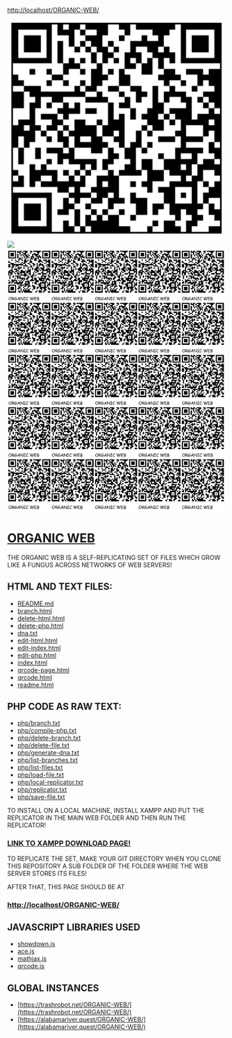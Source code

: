 [http://localhost/ORGANIC-WEB/](http://localhost/ORGANIC-WEB/)

![](qrcode.png)
![](sign.png)
![](qrcode-page.png)

# [ORGANIC WEB](https://github.com/LafeLabs/ORGANIC-WEB)

THE ORGANIC WEB IS A SELF-REPLICATING SET OF FILES WHICH GROW LIKE A FUNGUS ACROSS NETWORKS OF WEB SERVERS!

## HTML AND TEXT FILES:

  - [README.md](README.md)
  - [branch.html](branch.html)
  - [delete-html.html](delete-html.html)
  - [delete-php.html](delete-php.html)
  - [dna.txt](dna.txt)
  - [edit-html.html](edit-html.html)
  - [edit-index.html](edit-index.html)
  - [edit-php.html](edit-php.html)
  - [index.html](index.html)
  - [qrcode-page.html](qrcode-page.html)
  - [qrcode.html](qrcode.html)
  - [readme.html](readme.html)

## PHP CODE AS RAW TEXT:

  - [php/branch.txt](php/branch.txt)
  - [php/compile-php.txt](php/compile-php.txt)
  - [php/delete-branch.txt](php/delete-branch.txt)
  - [php/delete-file.txt](php/delete-file.txt)
  - [php/generate-dna.txt](php/generate-dna.txt)
  - [php/list-branches.txt](php/list-branches.txt)
  - [php/list-files.txt](php/list-files.txt)
  - [php/load-file.txt](php/load-file.txt)
  - [php/local-replicator.txt](php/local-replicator.txt)
  - [php/replicator.txt](php/replicator.txt)
  - [php/save-file.txt](php/save-file.txt)

TO INSTALL ON A LOCAL MACHINE, INSTALL XAMPP AND PUT THE REPLICATOR IN THE MAIN WEB FOLDER AND THEN RUN THE REPLICATOR!

### [LINK TO XAMPP DOWNLOAD PAGE!](https://www.apachefriends.org/)

TO REPLICATE THE SET, MAKE YOUR GIT DIRECTORY WHEN YOU CLONE THIS REPOSITORY A SUB FOLDER OF THE FOLDER WHERE THE WEB SERVER STORES ITS FILES! 

AFTER THAT, THIS PAGE SHOULD BE AT 

### [http://localhost/ORGANIC-WEB/](http://localhost/ORGANIC-WEB/)

## JAVASCRIPT LIBRARIES USED

 - [showdown.js](https://showdownjs.com/)
 - [ace.js](https://ace.c9.io/)
 - [mathjax.js](https://www.mathjax.org/)
 - [qrcode.js](https://davidshimjs.github.io/qrcodejs/)

## GLOBAL INSTANCES

 - [https://trashrobot.net/ORGANIC-WEB/](https://trashrobot.net/ORGANIC-WEB/)
 - [https://alabamariver.quest/ORGANIC-WEB/](https://alabamariver.quest/ORGANIC-WEB/)

